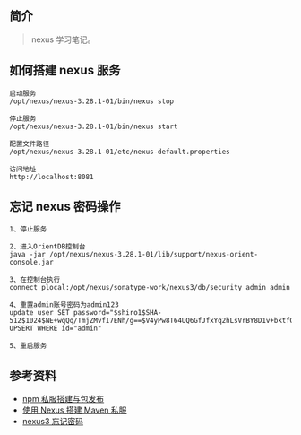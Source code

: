 ## 简介

> nexus 学习笔记。

## 如何搭建 nexus 服务

```text
启动服务
/opt/nexus/nexus-3.28.1-01/bin/nexus stop

停止服务
/opt/nexus/nexus-3.28.1-01/bin/nexus start

配置文件路径
/opt/nexus/nexus-3.28.1-01/etc/nexus-default.properties

访问地址
http://localhost:8081
```

## 忘记 nexus 密码操作

```
1、停止服务

2、进入OrientDB控制台
java -jar /opt/nexus/nexus-3.28.1-01/lib/support/nexus-orient-console.jar

3、在控制台执行
connect plocal:/opt/nexus/sonatype-work/nexus3/db/security admin admin

4、重置admin账号密码为admin123
update user SET password="$shiro1$SHA-512$1024$NE+wqQq/TmjZMvfI7ENh/g==$V4yPw8T64UQ6GfJfxYq2hLsVrBY8D1v+bktfOxGdt4b/9BthpWPNUy/CBk6V9iA0nHpzYzJFWO8v/tZFtES8CA==" UPSERT WHERE id="admin"

5、重启服务
```

## 参考资料

- [npm 私服搭建与包发布](https://juejin.cn/post/6844903805805412366)
- [使用 Nexus 搭建 Maven 私服](https://cloud.tencent.com/developer/article/1583875)
- [nexus3 忘记密码](https://blog.csdn.net/qq_35493807/article/details/106917124)
